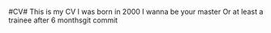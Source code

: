 #CV#
This is my CV
I was born in 2000
I wanna be your master
Or at least a trainee after 6 monthsgit commit 